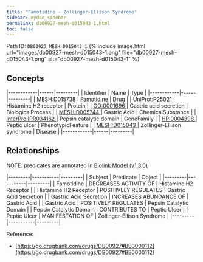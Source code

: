 ```yaml
---
title: "Famotidine - Zollinger-Ellison Syndrome"
sidebar: mydoc_sidebar
permalink: db00927-mesh-d015043-1.html
toc: false 
---
```



Path ID: `DB00927_MESH_D015043_1`
{% include image.html url="images/db00927-mesh-d015043-1.png" file="db00927-mesh-d015043-1.png" alt="db00927-mesh-d015043-1" %}

## Concepts

|------------|------|---------|
| Identifier | Name | Type    |
|------------|------|---------|
| <a href="https://identifiers.org/MESH:D015738">MESH:D015738 </a> | Famotidine | Drug |
| <a href="https://identifiers.org/UniProt:P25021">UniProt:P25021 </a> | Histamine H2 receptor | Protein |
| <a href="https://identifiers.org/GO:0001696">GO:0001696 </a> | Gastric acid secretion | BiologicalProcess |
| <a href="https://identifiers.org/MESH:D005744">MESH:D005744 </a> | Gastric Acid | ChemicalSubstance |
| <a href="https://identifiers.org/InterPro:IPR034162">InterPro:IPR034162 </a> | Pepsin catalytic domain | GeneFamily |
| <a href="https://identifiers.org/HP:0004398">HP:0004398 </a> | Peptic ulcer | PhenotypicFeature |
| <a href="https://identifiers.org/MESH:D015043">MESH:D015043 </a> | Zollinger-Ellison syndrome | Disease |
|------------|------|---------|

## Relationships


NOTE: predicates are annotated in <a href="https://github.com/biolink/biolink-model/releases/tag/v1.3.0">Biolink Model (v1.3.0)</a>

|---------|-----------|---------|
| Subject | Predicate | Object  |
|---------|-----------|---------|
| Famotidine | DECREASES ACTIVITY OF | Histamine H2 Receptor |
| Histamine H2 Receptor | POSITIVELY REGULATES | Gastric Acid Secretion |
| Gastric Acid Secretion | INCREASES ABUNDANCE OF | Gastric Acid |
| Gastric Acid | POSITIVELY REGULATES | Pepsin Catalytic Domain |
| Pepsin Catalytic Domain | CONTRIBUTES TO | Peptic Ulcer |
| Peptic Ulcer | MANIFESTATION OF | Zollinger-Ellison Syndrome |
|---------|-----------|---------|

Reference: 
  - [https://go.drugbank.com/drugs/DB00927#BE0000112](https://go.drugbank.com/drugs/DB00927#BE0000112)

